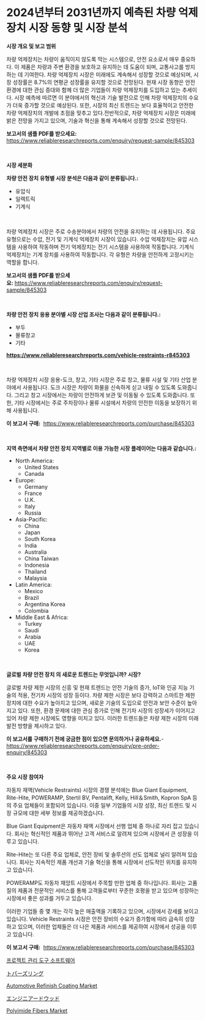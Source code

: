 <p><h1>2024년부터 2031년까지 예측된 차량 억제장치 시장 동향 및 시장 분석</h1></p><p><strong>시장 개요 및 보고 범위</strong></p>
<p><p>차량 억제장치는 차량이 움직이지 않도록 막는 시스템으로, 안전 요소로서 매우 중요하다. 이 제품은 차량과 주변 환경을 보호하고 유지하는 데 도움이 되며, 교통사고를 방지하는 데 기여한다. 차량 억제장치 시장은 미래에도 계속해서 성장할 것으로 예상되며, 시장 성장률은 8.7%의 연평균 성장률을 유지할 것으로 전망된다. 현재 시장 동향은 안전 환경에 대한 관심 증대와 함께 더 많은 기업들이 차량 억제장치를 도입하고 있는 추세이다. 시장 예측에 따르면 이 분야에서의 혁신과 기술 발전으로 인해 차량 억제장치의 수요가 더욱 증가할 것으로 예상된다. 또한, 시장의 최신 트렌드는 보다 효율적이고 안전한 차량 억제장치의 개발에 초점을 맞추고 있다.전반적으로, 차량 억제장치 시장은 미래에 밝은 전망을 가지고 있으며, 기술과 혁신을 통해 계속해서 성장할 것으로 전망된다.</p></p>
<p><strong>보고서의 샘플 PDF를 받으세요:</strong> <a href="https://www.reliableresearchreports.com/enquiry/request-sample/845303">https://www.reliableresearchreports.com/enquiry/request-sample/845303</a></p>
<p>&nbsp;</p>
<p><strong>시장 세분화</strong></p>
<p><strong>차량 안전 장치 유형별 시장 분석은 다음과 같이 분류됩니다.:</strong></p>
<p><ul><li>유압식</li><li>일렉트릭</li><li>기계식</li></ul></p>
<p>&nbsp;</p>
<p><p>차량 억제장치 시장은 주로 수송분야에서 차량의 안전을 유지하는 데 사용됩니다. 주요 유형으로는 수압, 전기 및 기계식 억제장치 시장이 있습니다. 수압 억제장치는 유압 시스템을 사용하여 작동하며 전기 억제장치는 전기 시스템을 사용하여 작동합니다. 기계식 억제장치는 기계 장치를 사용하여 작동합니다. 각 유형은 차량을 안전하게 고정시키는 역할을 합니다.</p></p>
<p><strong>보고서의 샘플 PDF를 받으세요:</strong>&nbsp;<a href="https://www.reliableresearchreports.com/enquiry/request-sample/845303">https://www.reliableresearchreports.com/enquiry/request-sample/845303</a></p>
<p>&nbsp;</p>
<p><strong> 차량 안전 장치 응용 분야별 시장 산업 조사는 다음과 같이 분류됩니다.:</strong></p>
<p><ul><li>부두</li><li>물류창고</li><li>기타</li></ul></p>
<p><strong><a href="https://www.reliableresearchreports.com/vehicle-restraints-r845303">https://www.reliableresearchreports.com/vehicle-restraints-r845303</a></strong></p>
<p>&nbsp;</p>
<p><p>차량 억제장치 시장 응용-도크, 창고, 기타 시장은 주로 창고, 물류 시설 및 기타 산업 분야에서 사용됩니다. 도크 시장은 차량이 화물을 신속하게 싣고 내릴 수 있도록 도와줍니다. 그리고 창고 시장에서는 차량이 안전하게 보관 및 이동될 수 있도록 도와줍니다. 또한, 기타 시장에서는 주로 주차장이나 물류 시설에서 차량의 안전한 이동을 보장하기 위해 사용됩니다.</p></p>
<p><strong>이 보고서 구매:</strong>&nbsp; <a href="https://www.reliableresearchreports.com/purchase/845303">https://www.reliableresearchreports.com/purchase/845303</a></p>
<p>&nbsp;</p>
<p><strong>지역 측면에서 차량 안전 장치 지역별로 이용 가능한 시장 플레이어는 다음과 같습니다.:</strong></p>
<p><ul>
    <li>
        North America:
        <ul>
            <li>United States</li>
            <li>Canada</li>
        </ul>
    </li>
    <li>
        Europe:
        <ul>
            <li>Germany</li>
            <li>France</li>
            <li>U.K.</li>
            <li>Italy</li>
            <li>Russia</li>
        </ul>
    </li>
    <li>
        Asia-Pacific:
        <ul>
            <li>China</li>
            <li>Japan</li>
            <li>South Korea</li>
            <li>India</li>
            <li>Australia</li>
            <li>China Taiwan</li>
            <li>Indonesia</li>
            <li>Thailand</li>
            <li>Malaysia</li>
        </ul>
    </li>
    <li>
        Latin America:
        <ul>
            <li>Mexico</li>
            <li>Brazil</li>
            <li>Argentina Korea</li>
            <li>Colombia</li>
        </ul>
    </li>
    <li>
        Middle East & Africa:
        <ul>
            <li>Turkey</li>
            <li>Saudi</li>
            <li>Arabia</li>
            <li>UAE</li>
            <li>Korea</li>
        </ul>
    </li>
    </ul></p>
<p>&nbsp;</p>
<p><strong>글로벌 차량 안전 장치 의 새로운 트렌드는 무엇입니까? 시장?</strong></p>
<p><p>글로벌 차량 제한 시장의 신흥 및 현재 트렌드는 안전 기술의 증가, IoT와 인공 지능 기술의 적용, 전기차 시장의 성장 등이다. 차량 제한 시장은 보다 강력하고 스마트한 제한 장치에 대한 수요가 높아지고 있으며, 새로운 기술의 도입으로 안전과 보안 수준이 높아지고 있다. 또한, 환경 문제에 대한 관심 증가로 인해 전기차 시장의 성장세가 이어지고 있어 차량 제한 시장에도 영향을 미치고 있다. 이러한 트렌드들은 차량 제한 시장의 미래 발전 방향을 제시하고 있다.</p></p>
<p><strong>이 보고서를 구매하기 전에 궁금한 점이 있으면 문의하거나 공유하세요.</strong>- <a href="https://www.reliableresearchreports.com/enquiry/pre-order-enquiry/845303">https://www.reliableresearchreports.com/enquiry/pre-order-enquiry/845303</a></p>
<p>&nbsp;</p>
<p><strong>주요 시장 참여자</strong></p>
<p><p>자동차 재액(Vehicle Restraints) 시장의 경쟁 분석에는 Blue Giant Equipment, Rite-Hite, POWERAMP, Stertil BV, Pentalift, Kelly, Hill＆Smith, Kopron SpA 등의 주요 업체들이 포함되어 있습니다. 이중 일부 기업들의 시장 성장, 최신 트렌드 및 시장 규모에 대한 세부 정보를 제공하겠습니다.</p><p>Blue Giant Equipment은 자동차 재액 시장에서 선행 업체 중 하나로 자리 잡고 있습니다. 회사는 혁신적인 제품과 뛰어난 고객 서비스로 알려져 있으며 시장에서 큰 성장을 이루고 있습니다.</p><p>Rite-Hite는 또 다른 주요 업체로, 안전 장비 및 솔루션의 선도 업체로 널리 알려져 있습니다. 회사는 지속적인 제품 개선과 기술 혁신을 통해 시장에서 선도적인 위치를 유지하고 있습니다.</p><p>POWERAMP도 자동차 재앙트 시장에서 주목할 만한 업체 중 하나입니다. 회사는 고품질의 제품과 전문적인 서비스를 통해 고객들로부터 꾸준한 호평을 받고 있으며 성장하는 시장에서 좋은 성과를 거두고 있습니다.</p><p>이러한 기업들 중 몇 개는 각각 높은 매출액을 기록하고 있으며, 시장에서 강세를 보이고 있습니다. Vehicle Restraints 시장은 안전 장비의 수요가 증가함에 따라 급속히 성장하고 있으며, 이러한 업체들은 더 나은 제품과 서비스를 제공하여 시장에서 성공을 이루고 있습니다.</p></p>
<p><strong>이 보고서 구매:</strong>&nbsp;&nbsp;<a href="https://www.reliableresearchreports.com/purchase/845303">https://www.reliableresearchreports.com/purchase/845303</a></p>
<p><p><a href="https://medium.com/@fredajerde/%ED%94%84%EB%A1%9C%EC%A0%9D%ED%8A%B8-%EA%B4%80%EB%A6%AC-%EB%8F%84%EA%B5%AC-%EC%86%8C%ED%94%84%ED%8A%B8%EC%9B%A8%EC%96%B4-%EC%8B%9C%EC%9E%A5-%EA%B2%BD%EC%9F%81-%EB%B6%84%EC%84%9D-%EC%8B%9C%EC%9E%A5-%ED%8A%B8%EB%A0%8C%EB%93%9C-%EB%B0%8F-2031%EB%85%84%EA%B9%8C%EC%A7%80%EC%9D%98-%EC%98%88%EC%B8%A1-7a3630487126">프로젝트 관리 도구 소프트웨어</a></p><p><a href="https://github.com/cbigkbh02719/Market-Research-Report-List-1/blob/main/921215820601.md">トパーズリング</a></p><p><a href="https://issuu.com/reportprime-2/docs/automotive-refinish-coating-market-size-2030.pptx">Automotive Refinish Coating Market</a></p><p><a href="https://medium.com/@elishelacruz56456/%E3%82%A8%E3%83%B3%E3%82%B8%E3%83%8B%E3%82%A2%E3%83%AA%E3%83%B3%E3%82%B0%E3%82%A6%E3%83%83%E3%83%89%E5%B8%82%E5%A0%B4%E3%81%AF-%E5%B8%82%E5%A0%B4%E3%82%B7%E3%82%A7%E3%82%A2-%E3%82%B5%E3%82%A4%E3%82%BA-%E3%81%8A%E3%82%88%E3%81%B32031%E5%B9%B4%E3%81%BE%E3%81%A7%E3%81%AE%E4%BA%88%E6%B8%AC%E3%81%AB%E7%84%A6%E7%82%B9%E3%82%92%E5%BD%93%E3%81%A6%E3%81%A6%E3%81%84%E3%81%BE%E3%81%99-4da03753f258">エンジニアードウッド</a></p><p><a href="https://issuu.com/reportprime-2/docs/polyimide-fibers-market-size-2030.pptx">Polyimide Fibers Market</a></p></p>